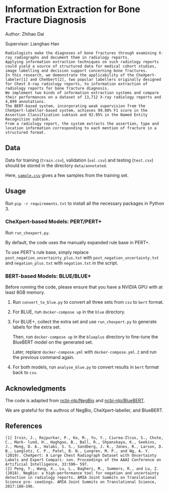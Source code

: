 # Information Extraction for Bone Fracture Diagnosis

Author: Zhihao Dai

Supervisor: Lianghao Han



```
Radiologists make the diagnoses of bone fractures through examining X-ray radiographs and document them in radiology reports.
Applying information extraction techniques on such radiology reports could yield a source of structured data for medical cohort studies, image labelling and decision support concerning bone fractures.
In this research, we demonstrate the applicability of the CheXpert-labeler[1] and CheXbert[2], two popular labellers originally designed for Chest X-ray radiology reports, to information extraction of radiology reports for bone fracture diagnosis.
We implement two kinds of information extraction systems and compare their performances on a dataset of 13,712 X-ray radiology reports and 4,899 annotations.
The BERT-based system, incorporating weak supervision from the CheXpert-labeller-based system, achieves 99.88% F1 score in the Assertion Classification subtask and 92.95% in the Named Entity Recognition subtask.
From a radiology report, the system extracts the assertion, type and location information corresponding to each mention of fracture in a structured format.
```



## Data

Data for training (`train.csv`), validation (`val.csv`) and testing (`test.csv`) should be stored in the directory `data/annotated`. 

Here, [`sample.csv`](sample.csv) gives a few samples from the training set.



## Usage

Run `pip -r requirements.txt` to install all the necessary packages in Python 3.



### CheXpert-based Models: PERT/PERT+

Run `run_chexpert.py`. 

By default, the code uses the manually expanded rule base in PERT+. 

To use PERT's rule base, simply replace `post_negation_uncertainty_plus.txt` with `post_negation_uncertainty.txt` and `negation_plus.txt` with `negation.txt` in the script.



### BERT-based Models: BLUE/BLUE+

Before running the code, please ensure that you have a NVIDIA GPU with at least 8GB memory.

1. Run `convert_to_blue.py` to convert all three sets from `csv` to `bert` format.

2. For BLUE, run `docker-compose up` in the `blue` directory.

3. For BLUE+, collect the extra set and use `run_chexpert.py` to generate labels for the extra set. 

   Then, run `docker-compose up` in the `blueplus` directory to fine-tune the BlueBERT model on the generated set. 

   Later, replace `docker-compose.yml` with `docker-compose.yml.2` and run the previous command again.

4. For both models, run `analyse_blue.py` to convert results in `bert` format back to `csv`.



## Acknowledgments

The code is adapted from [ncbi-nlp/NegBio](https://github.com/ncbi-nlp/NegBio) and [ncbi-nlp/BlueBERT](https://github.com/ncbi-nlp/bluebert).

We are grateful for the authros of NegBio, CheXpert-labeller, and BlueBERT.



## References

```
[1] Irvin, J., Rajpurkar, P., Ko, M., Yu, Y., Ciurea-Ilcus, S., Chute, C., Mark- lund, H., Haghgoo, B., Ball, R., Shpanskaya, K., Seekins, J., Mong, D. A., Halabi, S. S., Sandberg, J. K., Jones, R., Larson, D. B., Langlotz, C. P., Patel, B. N., Lungren, M. P., and Ng, A. Y. (2019). CheXpert: A Large Chest Radiograph Dataset with Uncertainty Labels and Expert Compari- son. Proceedings of the AAAI Conference on Artificial Intelligence, 33:590– 597.
[2] Peng, Y., Wang, X., Lu, L., Bagheri, M., Summers, R., and Lu, Z. (2018). NegBio: a high-performance tool for negation and uncertainty detection in radiology reports. AMIA Joint Summits on Translational Science pro- ceedings. AMIA Joint Summits on Translational Science, 2017:188–196.
```











